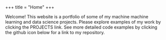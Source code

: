 +++
title = "Home"
+++

Welcome! This website is a portfolio of some of my machine machine learning and data science projects. Please explore examples of my work by clicking the PROJECTS link. See more detailed code examples by clicking the github icon below for a link to my repository.

